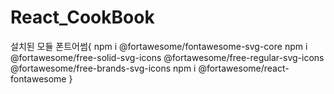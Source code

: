 # React_CookBook

설치된 모듈 
폰트어썸{
npm i @fortawesome/fontawesome-svg-core
npm i @fortawesome/free-solid-svg-icons @fortawesome/free-regular-svg-icons @fortawesome/free-brands-svg-icons
npm i @fortawesome/react-fontawesome
}
